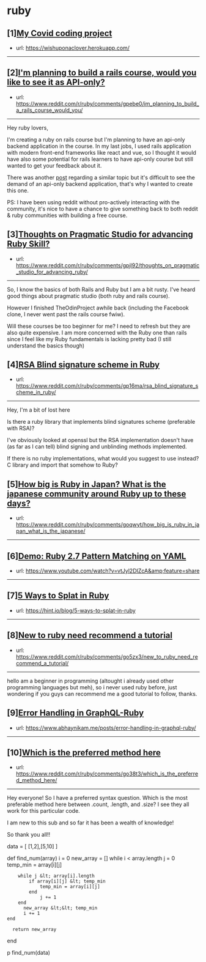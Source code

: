 # ruby
## [1][My Covid coding project](https://www.reddit.com/r/ruby/comments/gpp37y/my_covid_coding_project/)
- url: https://wishuponaclover.herokuapp.com/
---

## [2][I'm planning to build a rails course, would you like to see it as API-only?](https://www.reddit.com/r/ruby/comments/gpebe0/im_planning_to_build_a_rails_course_would_you/)
- url: https://www.reddit.com/r/ruby/comments/gpebe0/im_planning_to_build_a_rails_course_would_you/
---
Hey ruby lovers,  


I'm creating a ruby on rails course but I'm planning to have an api-only backend application in the course. In my last jobs, I used rails application with modern front-end frameworks like react and vue, so I thought it would have also some potential for rails learners to have api-only course but still wanted to get your feedback about it.  


There was another [post](https://www.reddit.com/r/ruby/comments/gi9wcg/im_creating_a_ruby_on_rails_6_course_what_would/) regarding a similar topic but it's difficult to see the demand of an api-only backend application, that's why I wanted to create this one.  


PS: I have been using reddit without pro-actively interacting with the community, it's nice to have a chance to give something back to both reddit &amp; ruby communities with building a free course.
## [3][Thoughts on Pragmatic Studio for advancing Ruby Skill?](https://www.reddit.com/r/ruby/comments/gpjl92/thoughts_on_pragmatic_studio_for_advancing_ruby/)
- url: https://www.reddit.com/r/ruby/comments/gpjl92/thoughts_on_pragmatic_studio_for_advancing_ruby/
---
So, I know the basics of both Rails and Ruby but I am a bit rusty. I've heard good things about pragmatic studio (both ruby and rails course).

However I finished TheOdinProject awhile back (including the Facebook clone, I never went past the rails course fwiw).

Will these courses be too beginner for me? I need to refresh but they are also quite expensive. I am more concerned with the Ruby one than rails since I feel like my Ruby fundamentals is lacking pretty bad (I still understand the basics though)
## [4][RSA Blind signature scheme in Ruby](https://www.reddit.com/r/ruby/comments/gp16ma/rsa_blind_signature_scheme_in_ruby/)
- url: https://www.reddit.com/r/ruby/comments/gp16ma/rsa_blind_signature_scheme_in_ruby/
---
Hey, I'm a bit of lost here

Is there a ruby library that implements blind signatures scheme (preferable with RSA)?

I've obviously looked at openssl but the RSA implementation doesn't have (as far as I can tell) blind signing and unblinding methods implemented.

If there is no ruby implementations, what would you suggest to use instead? C library and import that somehow to Ruby?
## [5][How big is Ruby in Japan? What is the japanese community around Ruby up to these days?](https://www.reddit.com/r/ruby/comments/goqwyt/how_big_is_ruby_in_japan_what_is_the_japanese/)
- url: https://www.reddit.com/r/ruby/comments/goqwyt/how_big_is_ruby_in_japan_what_is_the_japanese/
---

## [6][Demo: Ruby 2.7 Pattern Matching on YAML](https://www.reddit.com/r/ruby/comments/goei88/demo_ruby_27_pattern_matching_on_yaml/)
- url: https://www.youtube.com/watch?v=vtJyl2DIZcA&amp;feature=share
---

## [7][5 Ways to Splat in Ruby](https://www.reddit.com/r/ruby/comments/gnve20/5_ways_to_splat_in_ruby/)
- url: https://hint.io/blog/5-ways-to-splat-in-ruby
---

## [8][New to ruby need recommend a tutorial](https://www.reddit.com/r/ruby/comments/go5zx3/new_to_ruby_need_recommend_a_tutorial/)
- url: https://www.reddit.com/r/ruby/comments/go5zx3/new_to_ruby_need_recommend_a_tutorial/
---
hello am a beginner in programming (altought i already used other programming languages but meh), so i never used ruby before, just wondering if you guys can recommend me a good tutorial to follow, thanks.
## [9][Error Handling in GraphQL-Ruby](https://www.reddit.com/r/ruby/comments/go2uoq/error_handling_in_graphqlruby/)
- url: https://www.abhaynikam.me/posts/error-handling-in-graphql-ruby/
---

## [10][Which is the preferred method here](https://www.reddit.com/r/ruby/comments/go38t3/which_is_the_preferred_method_here/)
- url: https://www.reddit.com/r/ruby/comments/go38t3/which_is_the_preferred_method_here/
---
Hey everyone! So I have a preferred syntax question. Which is the most preferable method here between .count, .length, and .size? I see they all work for this particular code. 

I am new to this sub and so far it has been a wealth of knowledge! 

So thank you all!! 


data = [ [1,2],[5,10] ]

def find_num(array)
    i = 0
    new_array = []
    while i &lt; array.length 
        j = 0
        temp_min = array[i][j]
        
        while j &lt; array[i].length 
            if array[i][j] &lt; temp_min
                temp_min = array[i][j] 
            end 
                j += 1      
        end
          new_array &lt;&lt; temp_min
          i += 1 
    end
      
      return new_array
end

p find_num(data)
